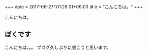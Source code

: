 +++
date = 2017-06-27T01:26:01+09:00
title = "こんにちは。"
+++

こんにちは。

## ぼくです

こんにちは。。。
ブログ久しぶりに書こうと思います。
